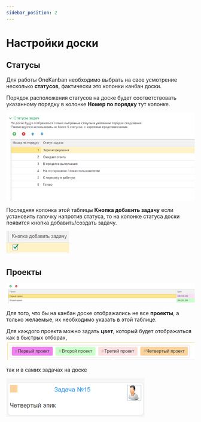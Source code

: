 ```yaml
---
sidebar_position: 2
---
```


# Настройки доски

## Статусы


Для работы OneKanban необходимо выбрать на свое усмотрение несколько **статусов**, фактически это колонки канбан доски.

Порядок расположения статусов на доске будет соответствовать указанному порядку в колонке **Номер по порядку** тут колонке.

![Статусы](\img\status.png)

Последняя колонка этой таблицы **Кнопка добавить задачу** если установить галочку напротив статуса, то на колонке статуса доски появится кнопка добавить/создать задачу.

![alt text](\img\ОпределениеКнопкиДобавить.png)

## Проекты

![Проекты](\img\project.png)

Для того, что бы на канбан доске отображались не все **проекты**, а только желаемые, их необходимо указать в этой таблице.

Для каждого проекта можно задать **цвет**, 
который будет отображаться как в быстрых отборах, 
![быстрые отборы](\img\БыстрыеОтборы.png)

так и в самих задачах на доске

![задача](\img\Задача.png)